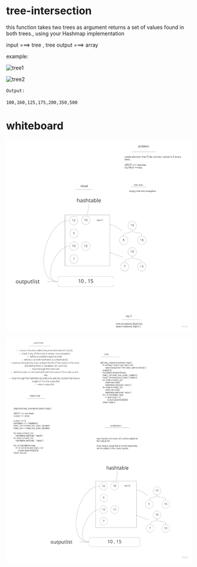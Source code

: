 # tree-intersection

this function takes two trees as argument  returns a set of values found in both trees., using your Hashmap implementation

input ===> tree , tree
output ===> array


example:


![tree1](https://codefellows.github.io/common_curriculum/data_structures_and_algorithms/Code_401/class-32/BT1.PNG)

![tree2](https://codefellows.github.io/common_curriculum/data_structures_and_algorithms/Code_401/class-32/BT2.PNG)

```
Output:

100,160,125,175,200,350,500
```

# whiteboard

![board](../images/intersection1.jpg)

![board](../images/intersection2.jpg)